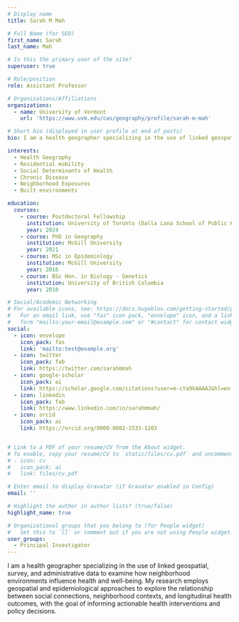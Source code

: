 ```yaml
---
# Display name
title: Sarah M Mah

# Full Name (for SEO)
first_name: Sarah
last_name: Mah

# Is this the primary user of the site?
superuser: true

# Role/position
role: Assistant Professor

# Organizations/Affiliations
organizations:
  - name: University of Vermont
    url: 'https://www.uvm.edu/cas/geography/profile/sarah-m-mah'

# Short bio (displayed in user profile at end of posts)
bio: I am a health geographer specializing in the use of linked geospatial, survey, and administrative data to examine how neighborhood environments influence health and well-being.

interests:
  - Health Geography
  - Residential mobility
  - Social Determinants of Health
  - Chronic Disease
  - Neighborhood Exposures
  - Built environments

education:
  courses:
    - course: Postdoctoral Fellowship
      institution: University of Toronto (Dalla Lana School of Public Health)
      year: 2024
    - course: PhD in Geography
      institution: McGill University
      year: 2021
    - course: MSc in Epidemiology
      institution: McGill University
      year: 2016
    - course: BSc Hon. in Biology - Genetics
      institution: University of British Columbia
      year: 2010

# Social/Academic Networking
# For available icons, see: https://docs.hugoblox.com/getting-started/page-builder/#icons
#   For an email link, use "fas" icon pack, "envelope" icon, and a link in the
#   form "mailto:your-email@example.com" or "#contact" for contact widget.
social:
  - icon: envelope
    icon_pack: fas
    link: 'mailto:test@example.org'
  - icon: twitter
    icon_pack: fab
    link: https://twitter.com/sarahmmah
  - icon: google-scholar
    icon_pack: ai
    link: https://scholar.google.com/citations?user=m-cYa9kAAAAJ&hl=en
  - icon: linkedin
    icon_pack: fab
    link: https://www.linkedin.com/in/sarahmmah/
  - icon: orcid
    icon_pack: ai
    link: https://orcid.org/0000-0002-1533-1203


# Link to a PDF of your resume/CV from the About widget.
# To enable, copy your resume/CV to `static/files/cv.pdf` and uncomment the lines below.
# - icon: cv
#   icon_pack: ai
#   link: files/cv.pdf

# Enter email to display Gravatar (if Gravatar enabled in Config)
email: ''

# Highlight the author in author lists? (true/false)
highlight_name: true

# Organizational groups that you belong to (for People widget)
#   Set this to `[]` or comment out if you are not using People widget.
user_groups:
  - Principal Investigator
---
```


I am a health geographer specializing in the use of linked geospatial, survey, and administrative data to examine how neighborhood environments influence health and well-being. My research employs geospatial and epidemiological approaches to explore the relationship between social connections, neighborhood contexts, and longitudinal health outcomes, with the goal of informing actionable health interventions and policy decisions.

